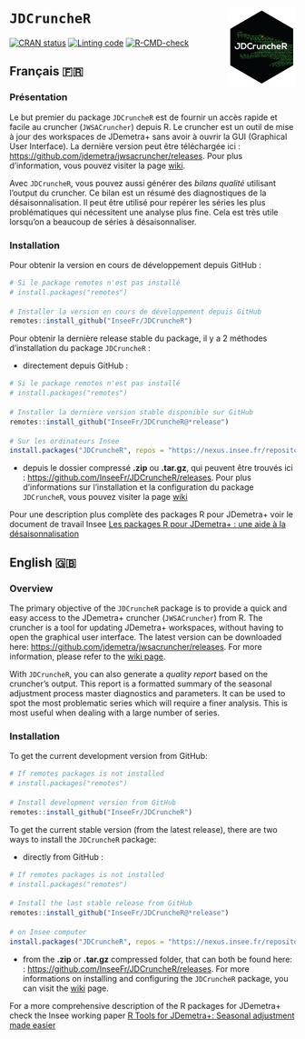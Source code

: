 
<!-- README.md is generated from README.Rmd. Please edit that file -->

# `JDCruncheR` <a href="https://inseefr.github.io/JDCruncheR/"><img src="man/figures/logo.png" align="right" height="138" /></a>

<!-- badges: start -->

[![CRAN
status](http://www.r-pkg.org/badges/version/JDCruncheR)](https://cran.r-project.org/package=JDCruncheR)
[![Linting
code](https://github.com/InseeFr/JDCruncheR/actions/workflows/lint.yaml/badge.svg)](https://github.com/InseeFr/JDCruncheR/actions/workflows/lint.yaml)
[![R-CMD-check](https://github.com/InseeFr/JDCruncheR/actions/workflows/R-CMD-check.yaml/badge.svg)](https://github.com/InseeFr/JDCruncheR/actions/workflows/R-CMD-check.yaml)
<!-- badges: end -->

## Français 🇫🇷

### Présentation

Le but premier du package `JDCruncheR` est de fournir un accès rapide et
facile au cruncher (`JWSACruncher`) depuis R. Le cruncher est un outil
de mise à jour des workspaces de JDemetra+ sans avoir à ouvrir la GUI
(Graphical User Interface). La dernière version peut être téléchargée
ici : <https://github.com/jdemetra/jwsacruncher/releases>. Pour plus
d’information, vous pouvez visiter la page
[wiki](https://github.com/jdemetra/jwsacruncher/wiki).

Avec `JDCruncheR`, vous pouvez aussi générer des *bilans qualité*
utilisant l’output du cruncher. Ce bilan est un résumé des diagnostiques
de la désaisonnalisation. Il peut être utilisé pour repérer les séries
les plus problématiques qui nécessitent une analyse plus fine. Cela est
très utile lorsqu’on a beaucoup de séries à désaisonnaliser.

### Installation

Pour obtenir la version en cours de développement depuis GitHub :

``` r
# Si le package remotes n'est pas installé
# install.packages("remotes")

# Installer la version en cours de développement depuis GitHub
remotes::install_github("InseeFr/JDCruncheR")
```

Pour obtenir la dernière release stable du package, il y a 2 méthodes
d’installation du package `JDCruncheR` :

- directement depuis GitHub :

``` r
# Si le package remotes n'est pas installé
# install.packages("remotes")

# Installer la dernière version stable disponible sur GitHub
remotes::install_github("InseeFr/JDCruncheR@*release")

# Sur les ordinateurs Insee
install.packages("JDCruncheR", repos = "https://nexus.insee.fr/repository/r-public/")
```

- depuis le dossier compressé **.zip** ou **.tar.gz**, qui peuvent être
  trouvés ici : <https://github.com/InseeFr/JDCruncheR/releases>. Pour
  plus d’informations sur l’installation et la configuration du package
  `JDCruncheR`, vous pouvez visiter la page
  [wiki](https://github.com/jdemetra/jwsacruncher/wiki)

Pour une description plus complète des packages R pour JDemetra+ voir le
document de travail Insee [Les packages R pour JDemetra+ : une aide à la
désaisonnalisation](https://www.insee.fr/fr/statistiques/5019786)

## English 🇬🇧

### Overview

The primary objective of the `JDCruncheR` package is to provide a quick
and easy access to the JDemetra+ cruncher (`JWSACruncher`) from R. The
cruncher is a tool for updating JDemetra+ workspaces, without having to
open the graphical user interface. The latest version can be downloaded
here: <https://github.com/jdemetra/jwsacruncher/releases>. For more
information, please refer to the [wiki
page](https://github.com/jdemetra/jwsacruncher/wiki).

With `JDCruncheR`, you can also generate a *quality report* based on the
cruncher’s output. This report is a formatted summary of the seasonal
adjustment process master diagnostics and parameters. It can be used to
spot the most problematic series which will require a finer analysis.
This is most useful when dealing with a large number of series.

### Installation

To get the current development version from GitHub:

``` r
# If remotes packages is not installed
# install.packages("remotes")

# Install development version from GitHub
remotes::install_github("InseeFr/JDCruncheR")
```

To get the current stable version (from the latest release), there are
two ways to install the `JDCruncheR` package:

- directly from GitHub :

``` r
# If remotes packages is not installed
# install.packages("remotes")

# Install the last stable release from GitHub
remotes::install_github("InseeFr/JDCruncheR@*release")

# on Insee computer
install.packages("JDCruncheR", repos = "https://nexus.insee.fr/repository/r-public/")
```

- from the **.zip** or **.tar.gz** compressed folder, that can both be
  found here: : <https://github.com/InseeFr/JDCruncheR/releases>. For
  more informations on installing and configuring the `JDCruncheR`
  package, you can visit the
  [wiki](https://github.com/jdemetra/jwsacruncher/wiki) page.

For a more comprehensive description of the R packages for JDemetra+
check the Insee working paper [R Tools for JDemetra+: Seasonal
adjustment made easier](https://www.insee.fr/en/statistiques/5019812)
